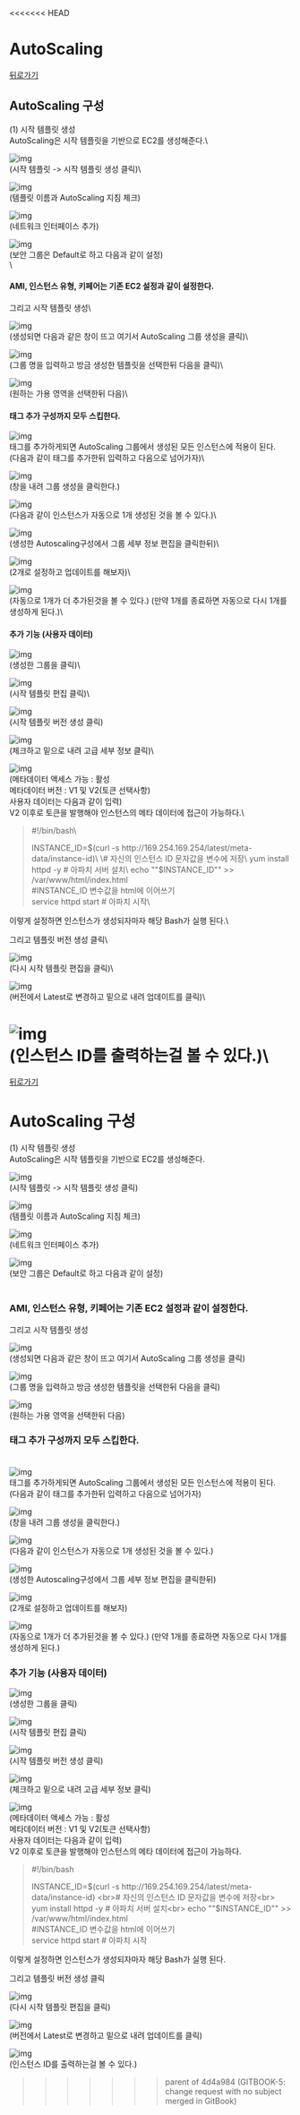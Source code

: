 <<<<<<< HEAD
# AutoScaling

[뒤로가기](../../)

## AutoScaling 구성

(1) 시작 템플릿 생성\
AutoScaling은 시작 템플릿을 기반으로 EC2를 생성해준다.\


![img](../Img/autoscaling.png)\
(시작 템플릿 -> 시작 템플릿 생성 클릭)\


![img](../Img/autoscaling2.png)\
(템플릿 이름과 AutoScaling 지침 체크)

![img](../Img/autoscaling3.png)\
(네트워크 인터페이스 추가)

![img](../Img/autoscaling4.png)\
(보안 그룹은 Default로 하고 다음과 같이 설정)\
\


#### AMI, 인스턴스 유형, 키페어는 기존 EC2 설정과 같이 설정한다.

그리고 시작 템플릿 생성\


![img](../Img/autoscaling5.png)\
(생성되면 다음과 같은 창이 뜨고 여기서 AutoScaling 그룹 생성을 클릭)\


![img](../Img/autoscaling6.png)\
(그룹 명을 입력하고 방금 생성한 템플릿을 선택한뒤 다음을 클릭)\


![img](../Img/autoscaling7.png)\
(원하는 가용 영역을 선택한뒤 다음)\


#### 태그 추가 구성까지 모두 스킵한다.  

![img](../Img/autoscaling8.png)\
태그를 추가하게되면 AutoScaling 그룹에서 생성된 모든 인스턴스에 적용이 된다.\
(다음과 같이 태그를 추가한뒤 입력하고 다음으로 넘어가자)\


![img](../Img/autoscaling9.png)\
(창을 내려 그룹 생성을 클릭한다.)

![img](../Img/autoscaling10.png)\
(다음과 같이 인스턴스가 자동으로 1개 생성된 것을 볼 수 있다.)\


![img](../Img/autoscaling11.png)\
(생성한 Autoscaling구성에서 그룹 세부 정보 편집을 클릭한뒤)\


![img](../Img/autoscaling12.png)\
(2개로 설정하고 업데이트를 해보자)\


![img](../Img/autoscaling13.png)\
(자동으로 1개가 더 추가된것을 볼 수 있다.) (만약 1개를 종료하면 자동으로 다시 1개를 생성하게 된다.)\


#### 추가 기능 (사용자 데이터)

![img](../Img/auto1.png)\
(생성한 그룹을 클릭)\


![img](../Img/auto2.png)\
(시작 템플릿 편집 클릭)\


![img](../Img/auto3.png)\
(시작 템플릿 버전 생성 클릭)

![img](../Img/auto4.png)\
(체크하고 밑으로 내려 고급 세부 정보 클릭)\


![img](../Img/auto5.png)\
(메타데이터 액세스 가능 : 활성\
메타데이터 버전 : V1 및 V2(토큰 선택사항)\
사용자 데이터는 다음과 같이 입력)\
V2 이후로 토큰을 발행해야 인스턴스의 메타 데이터에 접근이 가능하다.\


> \#!/bin/bash\
>
>
> INSTANCE\_ID=$(curl -s http://169.254.169.254/latest/meta-data/instance-id)\
> \# 자신의 인스턴스 ID 문자값을 변수에 저장\
> yum install httpd -y # 아파치 서버 설치\
> echo ""$INSTANCE\_ID"" >> /var/www/html/index.html\
> \#INSTANCE\_ID 변수값을 html에 이어쓰기\
> service httpd start # 아파치 시작\
>

이렇게 설정하면 인스턴스가 생성되자마자 해당 Bash가 실행 된다.\


그리고 템플릿 버전 생성 클릭\


![img](../Img/auto2.png)\
(다시 시작 템플릿 편집을 클릭)\


![img](../Img/auto6.png)\
(버전에서 Latest로 변경하고 밑으로 내려 업데이트를 클릭)\


![img](../Img/auto7.png)\
(인스턴스 ID를 출력하는걸 볼 수 있다.)\
=======
[뒤로가기](../../README.md)

# AutoScaling 구성

(1) 시작 템플릿 생성<br>
AutoScaling은 시작 템플릿을 기반으로 EC2를 생성해준다.<br>

![img](../Img/autoscaling.png)<br>
(시작 템플릿 -> 시작 템플릿 생성 클릭)<br>

![img](../Img/autoscaling2.png)<br>
(템플릿 이름과 AutoScaling 지침 체크)

![img](../Img/autoscaling3.png)<br>
(네트워크 인터페이스 추가)

![img](../Img/autoscaling4.png)<br>
(보안 그룹은 Default로 하고 다음과 같이 설정)<br><br>

### AMI, 인스턴스 유형, 키페어는 기존 EC2 설정과 같이 설정한다.

그리고 시작 템플릿 생성<br>

![img](../Img/autoscaling5.png)<br>
(생성되면 다음과 같은 창이 뜨고 여기서 AutoScaling 그룹 생성을 클릭)<br>

![img](../Img/autoscaling6.png)<br>
(그룹 명을 입력하고 방금 생성한 템플릿을 선택한뒤 다음을 클릭)<br>

![img](../Img/autoscaling7.png)<br>
(원하는 가용 영역을 선택한뒤 다음)<br>

### 태그 추가 구성까지 모두 스킵한다.<br><br>

![img](../Img/autoscaling8.png)<br>
태그를 추가하게되면 AutoScaling 그룹에서 생성된 모든 인스턴스에 적용이 된다.<br>
(다음과 같이 태그를 추가한뒤 입력하고 다음으로 넘어가자)<br>

![img](../Img/autoscaling9.png)<br>
(창을 내려 그룹 생성을 클릭한다.)

![img](../Img/autoscaling10.png)<br>
(다음과 같이 인스턴스가 자동으로 1개 생성된 것을 볼 수 있다.)<br>

![img](../Img/autoscaling11.png)<br>
(생성한 Autoscaling구성에서 그룹 세부 정보 편집을 클릭한뒤)<br>

![img](../Img/autoscaling12.png)<br>
(2개로 설정하고 업데이트를 해보자)<br>

![img](../Img/autoscaling13.png)<br>
(자동으로 1개가 더 추가된것을 볼 수 있다.)
(만약 1개를 종료하면 자동으로 다시 1개를 생성하게 된다.)<br>

### 추가 기능 (사용자 데이터)

![img](../Img/auto1.png)<br>
(생성한 그룹을 클릭)<br>

![img](../Img/auto2.png)<br>
(시작 템플릿 편집 클릭)<br>

![img](../Img/auto3.png)<br>
(시작 템플릿 버전 생성 클릭)

![img](../Img/auto4.png)<br>
(체크하고 밑으로 내려 고급 세부 정보 클릭)<br>

![img](../Img/auto5.png)<br>
(메타데이터 액세스 가능 : 활성<br>
메타데이터 버전 : V1 및 V2(토큰 선택사항)<br>
사용자 데이터는 다음과 같이 입력)<br>
V2 이후로 토큰을 발행해야 인스턴스의 메타 데이터에 접근이 가능하다.<br>

> #!/bin/bash<br>
>
> INSTANCE_ID=$(curl -s http://169.254.169.254/latest/meta-data/instance-id) <br># 자신의 인스턴스 ID 문자값을 변수에 저장<br>
yum  install httpd -y # 아파치 서버 설치<br>
echo ""$INSTANCE_ID"" >> /var/www/html/index.html <br>#INSTANCE_ID 변수값을 html에 이어쓰기<br>
> service httpd start # 아파치 시작<br>

이렇게 설정하면 인스턴스가 생성되자마자 해당 Bash가 실행 된다.<br>

그리고 템플릿 버전 생성 클릭<br>

![img](../Img/auto2.png)<br>
(다시 시작 템플릿 편집을 클릭)<br>

![img](../Img/auto6.png)<br>
(버전에서 Latest로 변경하고 밑으로 내려 업데이트를 클릭)<br>

![img](../Img/auto7.png)<br>
(인스턴스 ID를 출력하는걸 볼 수 있다.)<br>
>>>>>>> parent of 4d4a984 (GITBOOK-5: change request with no subject merged in GitBook)
